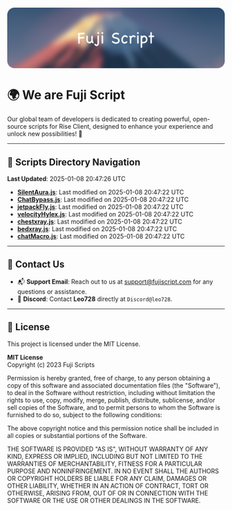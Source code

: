 ![Banner](.github/b.webp)

# 🌍 **We are Fuji Script**

Our global team of developers is dedicated to creating powerful, open-source scripts for Rise Client, designed to enhance your experience and unlock new possibilities! 🌟

---
<!-- SCRIPTS_NAVIGATION_START -->
## 📂 **Scripts Directory Navigation**

**Last Updated**: 2025-01-08 20:47:26 UTC

- **[SilentAura.js](scripts/SilentAura.js)**: Last modified on 2025-01-08 20:47:22 UTC
- **[ChatBypass.js](scripts/ChatBypass.js)**: Last modified on 2025-01-08 20:47:22 UTC
- **[jetpackFly.js](scripts/jetpackFly.js)**: Last modified on 2025-01-08 20:47:22 UTC
- **[velocityHylex.js](scripts/velocityHylex.js)**: Last modified on 2025-01-08 20:47:22 UTC
- **[chestxray.js](scripts/chestxray.js)**: Last modified on 2025-01-08 20:47:22 UTC
- **[bedxray.js](scripts/bedxray.js)**: Last modified on 2025-01-08 20:47:22 UTC
- **[chatMacro.js](scripts/chatMacro.js)**: Last modified on 2025-01-08 20:47:22 UTC

<!-- SCRIPTS_NAVIGATION_END -->

---

## 💬 **Contact Us**  
- 📬 **Support Email**: Reach out to us at [support@fujiscript.com](mailto:support@fujiscript.com) for any questions or assistance.  
- 💬 **Discord**: Contact **Leo728** directly at `Discord@leo728`.

---

## 📜 **License**

This project is licensed under the MIT License.  

**MIT License**  
Copyright (c) 2023 Fuji Scripts  

Permission is hereby granted, free of charge, to any person obtaining a copy of this software and associated documentation files (the "Software"), to deal in the Software without restriction, including without limitation the rights to use, copy, modify, merge, publish, distribute, sublicense, and/or sell copies of the Software, and to permit persons to whom the Software is furnished to do so, subject to the following conditions:  

The above copyright notice and this permission notice shall be included in all copies or substantial portions of the Software.  

THE SOFTWARE IS PROVIDED "AS IS", WITHOUT WARRANTY OF ANY KIND, EXPRESS OR IMPLIED, INCLUDING BUT NOT LIMITED TO THE WARRANTIES OF MERCHANTABILITY, FITNESS FOR A PARTICULAR PURPOSE AND NONINFRINGEMENT. IN NO EVENT SHALL THE AUTHORS OR COPYRIGHT HOLDERS BE LIABLE FOR ANY CLAIM, DAMAGES OR OTHER LIABILITY, WHETHER IN AN ACTION OF CONTRACT, TORT OR OTHERWISE, ARISING FROM, OUT OF OR IN CONNECTION WITH THE SOFTWARE OR THE USE OR OTHER DEALINGS IN THE SOFTWARE.  
